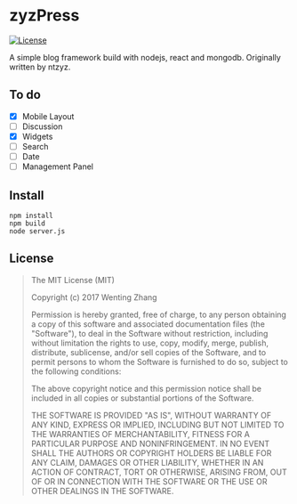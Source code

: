 zyzPress
========

[![License](https://img.shields.io/github/license/mashape/apistatus.svg?maxAge=2592000)](LICENSE)

A simple blog framework build with nodejs, react and mongodb. Originally written by ntzyz.

## To do

 - [x] Mobile Layout
 - [ ] Discussion
 - [x] Widgets
 - [ ] Search
 - [ ] Date
 - [ ] Management Panel

## Install

```
npm install
npm build
node server.js
```

## License

>The MIT License (MIT)
>
>Copyright (c) 2017 Wenting Zhang
>
>Permission is hereby granted, free of charge, to any person obtaining a copy
>of this software and associated documentation files (the "Software"), to deal
>in the Software without restriction, including without limitation the rights
>to use, copy, modify, merge, publish, distribute, sublicense, and/or sell
>copies of the Software, and to permit persons to whom the Software is
>furnished to do so, subject to the following conditions:
>
>The above copyright notice and this permission notice shall be included in
>all copies or substantial portions of the Software.
>
>THE SOFTWARE IS PROVIDED "AS IS", WITHOUT WARRANTY OF ANY KIND, EXPRESS OR
>IMPLIED, INCLUDING BUT NOT LIMITED TO THE WARRANTIES OF MERCHANTABILITY,
>FITNESS FOR A PARTICULAR PURPOSE AND NONINFRINGEMENT. IN NO EVENT SHALL THE
>AUTHORS OR COPYRIGHT HOLDERS BE LIABLE FOR ANY CLAIM, DAMAGES OR OTHER
>LIABILITY, WHETHER IN AN ACTION OF CONTRACT, TORT OR OTHERWISE, ARISING FROM,
>OUT OF OR IN CONNECTION WITH THE SOFTWARE OR THE USE OR OTHER DEALINGS IN
>THE SOFTWARE.
